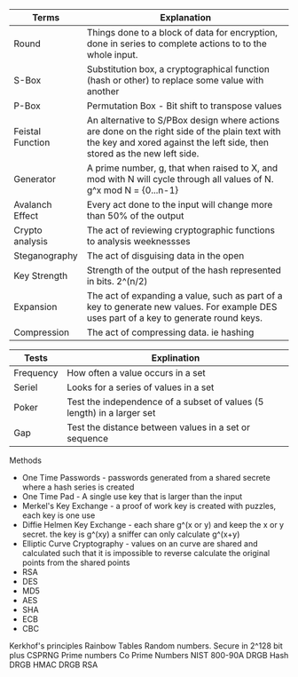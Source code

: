 
| Terms            | Explanation                                                                                                                                                                |
| ---------------- | -------------------------------------------------------------------------------------------------------------------------------------------------------------------------- |
| Round            | Things done to a block of data for encryption, done in series to complete actions to to the whole input.                                                                   |
| S-Box            | Substitution box, a cryptographical function (hash or other) to replace some value with another                                                                            |
| P-Box            | Permutation Box - Bit shift to transpose values                                                                                                                            |
| Feistal Function | An alternative to S/PBox design where actions are done on the right side of the plain text with the key and xored against the left side, then stored as the new left side. |
| Generator        | A prime number, g, that when raised to X, and mod with N will cycle through all values of N. g^x mod N = {0...n-1}                                                         |
| Avalanch Effect  | Every act done to the input will change more than 50% of the output                                                                                                        |
| Crypto analysis  | The act of reviewing cryptographic functions to analysis weeknessses                                                                                                       |
| Steganography    | The act of disguising data in the open                                                                                                                                     |
| Key Strength     | Strength of the output of the hash represented in bits. 2^(n/2)                                                                                                            |
| Expansion        | The act of expanding a value, such as part of a key to generate new values. For example DES uses part of a key to generate round keys.                                     |
| Compression      | The act of compressing data. ie hashing                                                                                                                                    |

| Tests     | Explination                                                            |
| --------- | ---------------------------------------------------------------------- |
| Frequency | How often a value occurs in a set                                      |
| Seriel    | Looks for a series of values in a set                                  |
| Poker     | Test the independence of a subset of values (5 length) in a larger set |
| Gap       | Test the distance between values in a set or sequence                  |

Methods
* One Time Passwords - passwords generated from a shared secrete where a hash series is created
* One Time Pad - A single use key that is larger than the input
* Merkel's Key Exchange - a proof of work key is created with puzzles, each key is one use
* Diffie Helmen Key Exchange - each share g^(x or y) and keep the x or y secret. the key is g^(xy) a sniffer can only calculate g^(x+y)
* Elliptic Curve Cryptography - values on an curve are shared and calculated such that  it is impossible to reverse calculate the original points from the shared points
* RSA
* DES
* MD5
* AES
* SHA
* ECB
* CBC

Kerkhof's principles
Rainbow Tables
Random numbers. Secure in 2^128 bit plus
CSPRNG
Prime numbers
Co Prime Numbers
NIST 800-90A
DRGB
Hash DRGB
HMAC DRGB
RSA